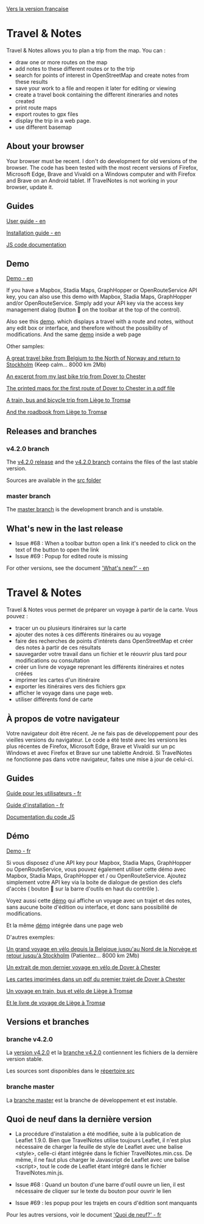 <a href="#fr" >Vers la version française</a>
<a id="en" />

# Travel & Notes 

Travel & Notes allows you to plan a trip from the map. You can :
- draw one or more routes on the map
- add notes to these different routes or to the trip
- search for points of interest in OpenStreetMap and create notes from these results
- save your work to a file and reopen it later for editing or viewing
- create a travel book containing the different itineraries and notes created
- print route maps
- export routes to gpx files
- display the trip in a web page.
- use different basemap

## About your browser

Your browser must be recent. I don't do development for old versions of the browser. The code has been tested
with the most recent versions of Firefox, Microsoft Edge, Brave and Vivaldi on a Windows computer and with Firefox and Brave on
an Android tablet. If TravelNotes is not working in your browser, update it.

## Guides

[User guide - en ](https://wwwouaiebe.github.io/TravelNotes/userGuides/en/UserGuideEN.html)

[Installation guide - en ](https://wwwouaiebe.github.io/TravelNotes/userGuides/en/InstallationGuideEN.html)

[JS code documentation](https://wwwouaiebe.github.io/TravelNotes/techDoc/ )

## Demo

[Demo - en ](https://wwwouaiebe.github.io/TravelNotes/demo/?lng=en)

If you have a Mapbox, Stadia Maps, GraphHopper or OpenRouteService API key, you can also use this demo with Mapbox, Stadia Maps, GraphHopper and/or OpenRouteService. 
Simply add your API key via the access key management dialog (button 🔑 on the toolbar at the top of the control).

Also see this [demo](https://wwwouaiebe.github.io/TravelNotes/demo/viewer/?fil=aHR0cHM6Ly93d3dvdWFpZWJlLmdpdGh1Yi5pby9UcmF2ZWxOb3Rlcy9zYW1wbGVzL0xpZWdlL1N0YXRpb25Ub1lvdXRoSG9zdGVsLnRydg==).
which displays a travel with a route and notes, without any edit box or interface, and therefore without the possibility of modifications.
And the same [demo](https://wwwouaiebe.github.io/TravelNotes/samples/Liege/index.html) inside a web page

Other samples:

[A great travel bike from Belgium to the North of Norway and return to Stockholm](https://wwwouaiebe.github.io/TravelNotes/demo/viewer/?fil=aHR0cHM6Ly93d3dvdWFpZWJlLmdpdGh1Yi5pby9UcmF2ZWxOb3Rlcy9zYW1wbGVzL25vcmQvMjAxNS0yMDE4LU5vcmQudHJ2) (Keep calm... 8000 km 2Mb)

[An excerpt from my last bike trip from Dover to Chester](https://wwwouaiebe.github.io/TravelNotes/demo/viewer/?fil=aHR0cHM6Ly93d3dvdWFpZWJlLmdpdGh1Yi5pby9UcmF2ZWxOb3Rlcy9zYW1wbGVzL1VLMjAxOS9VSzIwMTkudHJ2) 

[The printed maps for the first route of Dover to Chester in a pdf file](https://wwwouaiebe.github.io/TravelNotes/samples/UK2019/UK2019.pdf)

[A train, bus and bicycle trip from Liège to Tromsø](https://wwwouaiebe.github.io/TravelNotes/demo/viewer/?fil=aHR0cHM6Ly93d3dvdWFpZWJlLmdpdGh1Yi5pby9UcmF2ZWxOb3Rlcy9zYW1wbGVzL0xpZWdlLVRyb21zby9zdW9taTIwMTgwNjA4LnRydg==)

[And the roadbook from Liège to Tromsø](https://wwwouaiebe.github.io/TravelNotes/samples/Liege-Tromso/suomi20180608-Roadbook.pdf)
  
## Releases and branches

### v4.2.0 branch

The [v4.2.0 release](https://github.com/wwwouaiebe/TravelNotes/releases/tag/v4.2.0) and the [v4.2.0 branch](https://github.com/wwwouaiebe/TravelNotes/tree/v4.2.0)
contains the files of the last stable version.

Sources are available in the [src folder](https://github.com/wwwouaiebe/TravelNotes/tree/v4.2.0/src)

### master branch

The [master branch](https://github.com/wwwouaiebe/TravelNotes/tree/master) is the development branch and is unstable. 

## What's new in the last release

- Issue #68 : When a toolbar button open a link it's needed to click on the text of the button to open the link
- Issue #69 : Popup for edited route is missing

For other versions, see the document ['What's new?' - en ](https://wwwouaiebe.github.io/TravelNotes/userGuides/en/WhatsNew.html)

<a id="fr" />

# Travel & Notes 

Travel & Notes vous permet de préparer un voyage à partir de la carte. Vous pouvez :
- tracer un ou plusieurs itinéraires sur la carte
- ajouter des notes à ces différents itinéraires ou au voyage
- faire des recherches de points d'intérets dans OpenStreetMap et créer des notes à partir de ces résultats
- sauvegarder votre travail dans un fichier et le réouvrir plus tard pour modifications ou consultation
- créer un livre de voyage reprenant les différents itinéraires et notes créées
- imprimer les cartes d'un itinéraire
- exporter les itinéraires vers des fichiers gpx
- afficher le voyage dans une page web.
- utiliser différents fond de carte

## À propos de votre navigateur

Votre navigateur doit être récent. Je ne fais pas de développement pour des vieilles versions du navigateur. Le code a été testé
avec les versions les plus récentes de Firefox, Microsoft Edge, Brave et Vivaldi sur un pc Windows et avec Firefox et Brave
sur une tablette Android. Si TravelNotes ne fonctionne pas dans votre navigateur, faites une mise à jour de celui-ci.

## Guides

[Guide pour les utilisateurs - fr ](https://wwwouaiebe.github.io/TravelNotes/userGuides/fr/GuideUtilisateurFR.html)

[Guide d'installation - fr ](https://wwwouaiebe.github.io/TravelNotes/userGuides/fr/GuideInstallationFR.html)

[Documentation du code JS](https://wwwouaiebe.github.io/TravelNotes/techDoc/)

## Démo

[Demo - fr ](https://wwwouaiebe.github.io/TravelNotes/demo/?)

Si vous disposez d'une API key pour Mapbox, Stadia Maps, GraphHopper ou OpenRouteService, vous pouvez également utiliser cette démo avec Mapbox, Stadia Maps, GraphHopper et / ou OpenRouteService.
Ajoutez simplement votre API key via la boite de dialogue de gestion des clefs d'accès ( bouton 🔑 sur la barre d'outils en haut du contrôle ).

Voyez aussi cette [démo](https://wwwouaiebe.github.io/TravelNotes/demo/viewer/?fil=aHR0cHM6Ly93d3dvdWFpZWJlLmdpdGh1Yi5pby9UcmF2ZWxOb3Rlcy9zYW1wbGVzL0xpZWdlL1N0YXRpb25Ub1lvdXRoSG9zdGVsLnRydg==)
qui affiche un voyage avec un trajet et des notes, sans aucune boite d'édition ou interface, et donc sans possibilité de modifications.

Et la même [démo](https://wwwouaiebe.github.io/TravelNotes/samples/Liege/index.html) intégrée dans une page web

D'autres exemples:

[Un grand voyage en vélo depuis la Belgique jusqu'au Nord de la Norvège et retour jusqu'à Stockholm](https://wwwouaiebe.github.io/TravelNotes/demo/viewer/?fil=aHR0cHM6Ly93d3dvdWFpZWJlLmdpdGh1Yi5pby9UcmF2ZWxOb3Rlcy9zYW1wbGVzL25vcmQvMjAxNS0yMDE4LU5vcmQudHJ2) (Patientez... 8000 km 2Mb)

[Un extrait de mon dernier voyage en vélo de Dover à Chester](https://wwwouaiebe.github.io/TravelNotes/demo/viewer/?fil=aHR0cHM6Ly93d3dvdWFpZWJlLmdpdGh1Yi5pby9UcmF2ZWxOb3Rlcy9zYW1wbGVzL1VLMjAxOS9VSzIwMTkudHJ2) 

[Les cartes imprimées dans un pdf du premier trajet de Dover à Chester](https://wwwouaiebe.github.io/TravelNotes/samples/UK2019/UK2019.pdf)

[Un voyage en train, bus et vélo de Liège à Tromsø](https://wwwouaiebe.github.io/TravelNotes/demo/viewer/?fil=aHR0cHM6Ly93d3dvdWFpZWJlLmdpdGh1Yi5pby9UcmF2ZWxOb3Rlcy9zYW1wbGVzL0xpZWdlLVRyb21zby9zdW9taTIwMTgwNjA4LnRydg==)

[Et le livre de voyage de Liège à Tromsø](https://wwwouaiebe.github.io/samples/Liege-Tromso/suomi20180608-Roadbook.pdf)

## Versions et branches

### branche v4.2.0

La [version v4.2.0](https://github.com/wwwouaiebe/TravelNotes/releases/tag/v4.2.0) et la [branche v4.2.0](https://github.com/wwwouaiebe/TravelNotes/tree/v4.2.0)
contiennent les fichiers de la dernière version stable.

Les sources sont disponibles dans le [répertoire src](https://github.com/wwwouaiebe/TravelNotes/tree/v4.2.0/src)

### branche master

La [branche master](https://github.com/wwwouaiebe/TravelNotes/tree/master) est la branche de développement et est instable.

## Quoi de neuf dans la dernière version

- La procédure d'instalation a été modifiée, suite à la publication de Leaflet 1.9.0. Bien que TravelNotes utilise toujours Leaflet, il n'est plus nécessaire de charger la feuille de style de Leaflet avec une balise &lt;style&gt;, celle-ci étant intégrée dans le fichier TravelNotes.min.css. De même, il ne faut plus charger le Javascript de Leaflet avec une balise &lt;script&gt;, tout le code de Leaflet étant intégré dans le fichier TravelNotes.min.js.

- Issue #68 : Quand un bouton d'une barre d'outil ouvre un lien, il est nécessaire de cliquer sur le texte du bouton pour ouvrir le lien
- Issue #69 : les popup pour les trajets en cours d'édition sont manquants

Pour les autres versions, voir le document ['Quoi de neuf?' - fr ](https://wwwouaiebe.github.io/TravelNotes/userGuides/fr/QuoiDeNeuf.html)
